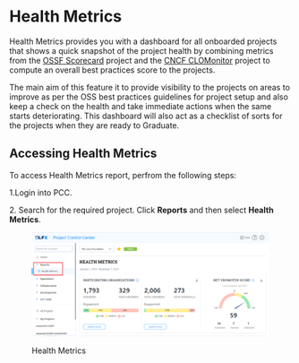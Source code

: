 # Health Metrics

Health Metrics provides you with a dashboard for all onboarded projects that shows a quick snapshot of the project health by combining metrics from the [OSSF Scorecard](https://github.com/ossf/scorecard) project and the [CNCF CLOMonitor](https://github.com/cncf/clomonitor) project to compute an overall best practices score to the projects.&#x20;

The main aim of this feature it to provide visibility to the projects on areas to improve as per the OSS best practices guidelines for project setup and also keep a check on the health and take immediate actions when the same starts deteriorating. This dashboard will also act as a checklist of sorts for the projects when they are ready to Graduate.

## Accessing Health Metrics&#x20;

To access Health Metrics report, perfrom the following steps:

1.Login into PCC.

2\. Search for the required project. Click **Reports** and then select **Health Metrics**.&#x20;

<figure><img src="../../../../.gitbook/assets/HM1.png" alt=""><figcaption><p>Health Metrics </p></figcaption></figure>
